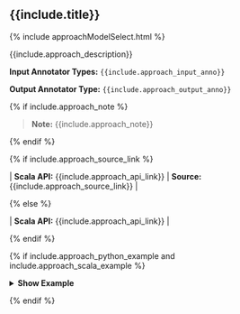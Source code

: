 
<div class="tabs-box tabs-new" markdown="1">

## {{include.title}}

{% include approachModelSelect.html %}

<div class="h3-box tabs-python-scala-box" markdown="1">

{{include.approach_description}}

**Input Annotator Types:** `{{include.approach_input_anno}}`

**Output Annotator Type:** `{{include.approach_output_anno}}`

{% if include.approach_note %}

> **Note:** {{include.approach_note}}

{% endif %}

{% if include.approach_source_link %}

| **Scala API:** {{include.approach_api_link}} | **Source:** {{include.approach_source_link}} |

{% else %}

| **Scala API:** {{include.approach_api_link}} |

{% endif %}


{% if include.approach_python_example and include.approach_scala_example %}

<details>

<summary class="button"><b>Show Example</b></summary>

<div class="tabs-box tabs-new" markdown="1">

{% include programmingLanguageSelectScalaPython.html %}

<div class="tabs-box-medic-inner highlighter-rouge language-python active" markdown="1">

```python
{{include.approach_python_example}}
```

</div>
<div class="tabs-box-medic-inner highlighter-rouge language-scala" markdown="1">

```scala
{{include.approach_scala_example}}
```
</div>

</div>

</details>

{% endif %}

</div>

<div class="h3-box tabs-python-scala-box" markdown="1" style="display: none;">

{{include.model_description}}

**Input Annotator Types:** `{{include.model_input_anno}}`

**Output Annotator Type:** `{{include.model_output_anno}}`

{% if include.model_note %}

> **Note:** {{include.model_note}}

{% endif %}

{% if include.model_source_link %}

| **Scala API:** {{include.model_api_link}} | **Source:** {{include.model_source_link}} |

{% else %}

| **Scala API:** {{include.model_api_link}} |

{% endif %}


{% if include.model_python_example and include.model_scala_example %}

<details>

<summary class="button"><b>Show Example</b></summary>

<div class="tabs-box tabs-new" markdown="1">

{% include programmingLanguageSelectScalaPython.html %}

<div class="tabs-box-medic-inner highlighter-rouge language-python active" markdown="1">

```python
{{include.model_python_example}}
```

</div>
<div class="tabs-box-medic-inner highlighter-rouge language-scala" markdown="1">

```scala
{{include.model_scala_example}}
```

</div>

</div>

</details>

{% endif %}

</div>

</div>
